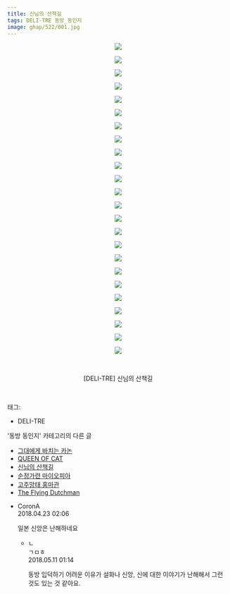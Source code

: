 ```yaml
---
title: 신님의 산책길
tags: DELI-TRE 동방_동인지
image: ghap/522/001.jpg
---
```

<div class="article">
<p style="text-align: center; clear: none; float: none;"><img src="{{ site.nasurl }}/ghap/522/001.jpg"/></p>
<p style="text-align: center; clear: none; float: none;"><img src="{{ site.nasurl }}/ghap/522/002.jpg"/></p>
<p style="text-align: center; clear: none; float: none;"><img src="{{ site.nasurl }}/ghap/522/003.jpg"/></p>
<p style="text-align: center; clear: none; float: none;"><img src="{{ site.nasurl }}/ghap/522/004.jpg"/></p>
<p style="text-align: center; clear: none; float: none;"><img src="{{ site.nasurl }}/ghap/522/005.jpg"/></p>
<p style="text-align: center; clear: none; float: none;"><img src="{{ site.nasurl }}/ghap/522/006.jpg"/></p>
<p style="text-align: center; clear: none; float: none;"><img src="{{ site.nasurl }}/ghap/522/007.jpg"/></p>
<p style="text-align: center; clear: none; float: none;"><img src="{{ site.nasurl }}/ghap/522/008.jpg"/></p>
<p style="text-align: center; clear: none; float: none;"><img src="{{ site.nasurl }}/ghap/522/009.jpg"/></p>
<p style="text-align: center; clear: none; float: none;"><img src="{{ site.nasurl }}/ghap/522/010.jpg"/></p>
<p style="text-align: center; clear: none; float: none;"><img src="{{ site.nasurl }}/ghap/522/011.jpg"/></p>
<p style="text-align: center; clear: none; float: none;"><img src="{{ site.nasurl }}/ghap/522/012.jpg"/></p>
<p style="text-align: center; clear: none; float: none;"><img src="{{ site.nasurl }}/ghap/522/013.jpg"/></p>
<p style="text-align: center; clear: none; float: none;"><img src="{{ site.nasurl }}/ghap/522/014.jpg"/></p>
<p style="text-align: center; clear: none; float: none;"><img src="{{ site.nasurl }}/ghap/522/015.jpg"/></p>
<p style="text-align: center; clear: none; float: none;"><img src="{{ site.nasurl }}/ghap/522/016.jpg"/></p>
<p style="text-align: center; clear: none; float: none;"><img src="{{ site.nasurl }}/ghap/522/017.jpg"/></p>
<p style="text-align: center; clear: none; float: none;"><img src="{{ site.nasurl }}/ghap/522/018.jpg"/></p>
<p style="text-align: center; clear: none; float: none;"><img src="{{ site.nasurl }}/ghap/522/019.jpg"/></p>
<p style="text-align: center; clear: none; float: none;"><img src="{{ site.nasurl }}/ghap/522/020.jpg"/></p>
<p style="text-align: center; clear: none; float: none;"><img src="{{ site.nasurl }}/ghap/522/021.jpg"/></p>
<p style="text-align: center; clear: none; float: none;"><img src="{{ site.nasurl }}/ghap/522/022.jpg"/></p>
<p style="text-align: center; clear: none; float: none;"><img src="{{ site.nasurl }}/ghap/522/023.jpg"/></p>
<p style="text-align: center; clear: none; float: none;"><img src="{{ site.nasurl }}/ghap/522/024.jpg"/></p>
<p style="text-align: center; clear: none; float: none;"><br/></p>
<p style="text-align: center; clear: none; float: none;">[DELI-TRE] 신님의 산책길</p>
<p><br/></p>
</div><div class="tagTrail">
<p>태그: </p>
<ul>
<li>DELI-TRE</li>
</ul>
</div><div class="another">
<p>'동방 동인지' 카테고리의 다른 글</p>
<ul>
<li><a href="/2016-06-24-ghap_524">그대에게 바치는 카논</a></li>
<li><a href="/2016-06-24-ghap_523">QUEEN OF CAT</a></li>
<li><a href="/2016-06-23-ghap_522">신님의 산책길</a></li>
<li><a href="/2016-06-23-ghap_521">순정가련 마이오피아</a></li>
<li><a href="/2016-06-23-ghap_520">고주망태 홍마관</a></li>
<li><a href="/2016-06-23-ghap_519">The Flying Dutchman</a></li>
</ul>
</div><div class="cb_module cb_fluid">
<div class="cb_wrt cb_profile">
<div class="comment">
<ul>
<li class="cb_thumb_off" id="comment15243348">
<div class="cb_comment_area">
<div class="cb_info_area">
<div class="cb_section">
<span class="cb_nick_name">CoronA</span>
</div>
<div class="cb_section">
<span class="cb_date">2018.04.23 02:06 </span>
</div>
</div>
<div class="cb_dsc_comment">
<p class="cb_dsc">
											일본 신앙은 난해하네요
										</p>
</div>
<ul>
<li class="cb_thumb_off" id="comment15253878">
<span class="cb_bu_subnode">ㄴ</span>
<div class="cb_comment_area">
<div class="cb_info_area">
<div class="cb_section">
<span class="cb_nick_name">ㄱㅁㅎ</span>
</div>
<div class="cb_section">
<span class="cb_date">2018.05.11 01:14 </span>
</div>
</div>
<div class="cb_dsc_comment">
<p class="cb_dsc">
																동방 입덕하기 어려운 이유가 설화나 신앙, 신에 대한 이야기가 난해해서 그런 것도 있는 것 같아요.
															</p>
</div>
</div>
</li>
</ul>
</div></li>
</ul>
</div>
</div><!-- commentList close -->
</div>